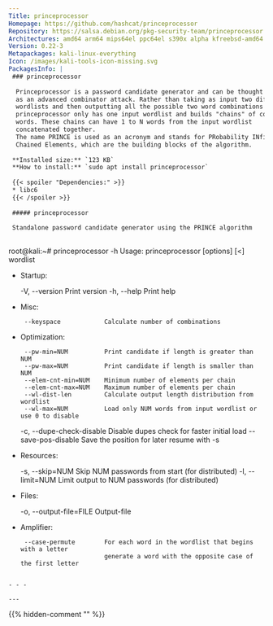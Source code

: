 ```yaml
---
Title: princeprocessor
Homepage: https://github.com/hashcat/princeprocessor
Repository: https://salsa.debian.org/pkg-security-team/princeprocessor
Architectures: amd64 arm64 mips64el ppc64el s390x alpha kfreebsd-amd64 ppc64 sparc64 x32
Version: 0.22-3
Metapackages: kali-linux-everything 
Icon: /images/kali-tools-icon-missing.svg
PackagesInfo: |
 ### princeprocessor
 
  Princeprocessor is a password candidate generator and can be thought of
  as an advanced combinator attack. Rather than taking as input two different
  wordlists and then outputting all the possible two word combinations though,
  princeprocessor only has one input wordlist and builds "chains" of combined
  words. These chains can have 1 to N words from the input wordlist
  concatenated together.
  The name PRINCE is used as an acronym and stands for PRobability INfinite
  Chained Elements, which are the building blocks of the algorithm.
 
 **Installed size:** `123 KB`  
 **How to install:** `sudo apt install princeprocessor`  
 
 {{< spoiler "Dependencies:" >}}
 * libc6 
 {{< /spoiler >}}
 
 ##### princeprocessor
 
 Standalone password candidate generator using the PRINCE algorithm
 
 ```
 root@kali:~# princeprocessor -h
 Usage: princeprocessor [options] [<] wordlist
 
 * Startup:
 
   -V,  --version             Print version
   -h,  --help                Print help
 
 * Misc:
 
        --keyspace            Calculate number of combinations
 
 * Optimization:
 
        --pw-min=NUM          Print candidate if length is greater than NUM
        --pw-max=NUM          Print candidate if length is smaller than NUM
        --elem-cnt-min=NUM    Minimum number of elements per chain
        --elem-cnt-max=NUM    Maximum number of elements per chain
        --wl-dist-len         Calculate output length distribution from wordlist
        --wl-max=NUM          Load only NUM words from input wordlist or use 0 to disable
   -c,  --dupe-check-disable  Disable dupes check for faster initial load
        --save-pos-disable    Save the position for later resume with -s
 
 * Resources:
 
   -s,  --skip=NUM            Skip NUM passwords from start (for distributed)
   -l,  --limit=NUM           Limit output to NUM passwords (for distributed)
 
 * Files:
 
   -o,  --output-file=FILE    Output-file
 
 * Amplifier:
 
        --case-permute        For each word in the wordlist that begins with a letter
                              generate a word with the opposite case of the first letter
 
 ```
 
 - - -
 
---
```

{{% hidden-comment "<!--Do not edit anything above this line-->" %}}
